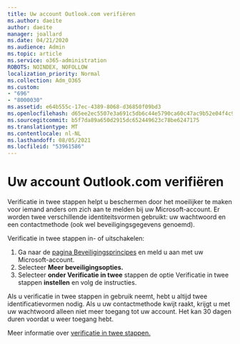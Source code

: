 ```yaml
---
title: Uw account Outlook.com verifiëren
ms.author: daeite
author: daeite
manager: joallard
ms.date: 04/21/2020
ms.audience: Admin
ms.topic: article
ms.service: o365-administration
ROBOTS: NOINDEX, NOFOLLOW
localization_priority: Normal
ms.collection: Adm_O365
ms.custom:
- "696"
- "8000030"
ms.assetid: e64b555c-17ec-4389-8068-d36850f09bd3
ms.openlocfilehash: d65ee2ec5507e3a691c5db6c44e5790ca60c47ac9b52e04f4c9052bf9503402d
ms.sourcegitcommit: b5f7da89a650d2915dc652449623c78be6247175
ms.translationtype: MT
ms.contentlocale: nl-NL
ms.lasthandoff: 08/05/2021
ms.locfileid: "53961586"
---
```

# <a name="how-to-verify-your-outlookcom-account"></a>Uw account Outlook.com verifiëren

Verificatie in twee stappen helpt u beschermen door het moeilijker te maken voor iemand anders om zich aan te melden bij uw Microsoft-account. Er worden twee verschillende identiteitsvormen gebruikt: uw wachtwoord en een contactmethode (ook wel beveiligingsgegevens genoemd).
  
Verificatie in twee stappen in- of uitschakelen:
  
1. Ga naar de [pagina Beveiligingsprincipes](https://go.microsoft.com/fwlink/?linkid=842325) en meld u aan met uw Microsoft-account.
2. Selecteer **Meer beveiligingsopties.**
3. Selecteer **onder Verificatie in twee** stappen de optie Verificatie in twee stappen **instellen** en volg de instructies.

Als u verificatie in twee stappen in gebruik neemt, hebt u altijd twee identificatievormen nodig. Als u uw contactmethode kwijt raakt, krijgt u met uw wachtwoord alleen niet meer toegang tot uw account. Het kan 30 dagen duren voordat u weer toegang hebt.
  
Meer informatie over [verificatie in twee stappen.](https://go.microsoft.com/fwlink/?linkid=872270)
  